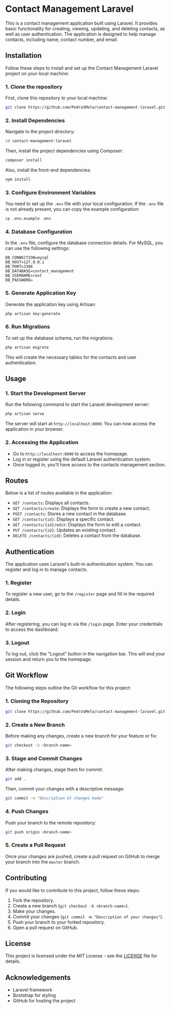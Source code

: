
# Contact Management Laravel

This is a contact management application built using Laravel. It provides basic functionality for creating, viewing, updating, and deleting contacts, as well as user authentication. The application is designed to help manage contacts, including name, contact number, and email.

## Installation

Follow these steps to install and set up the Contact Management Laravel project on your local machine:

### 1. Clone the repository

First, clone this repository to your local machine:

```bash
git clone https://github.com/PedroSMelo/contact-management-laravel.git
```

### 2. Install Dependencies

Navigate to the project directory:

```bash
cd contact-management-laravel
```

Then, install the project dependencies using Composer:

```bash
composer install
```

Also, install the front-end dependencies:

```bash
npm install
```

### 3. Configure Environment Variables

You need to set up the `.env` file with your local configuration. If the `.env` file is not already present, you can copy the example configuration:

```bash
cp .env.example .env
```

### 4. Database Configuration

In the `.env` file, configure the database connection details. For MySQL, you can use the following settings:

```env
DB_CONNECTION=mysql
DB_HOST=127.0.0.1
DB_PORT=3306
DB_DATABASE=contact_management
DB_USERNAME=root
DB_PASSWORD=
```

### 5. Generate Application Key

Generate the application key using Artisan:

```bash
php artisan key:generate
```

### 6. Run Migrations

To set up the database schema, run the migrations:

```bash
php artisan migrate
```

This will create the necessary tables for the contacts and user authentication.

## Usage

### 1. Start the Development Server

Run the following command to start the Laravel development server:

```bash
php artisan serve
```

The server will start at `http://localhost:8000`. You can now access the application in your browser.

### 2. Accessing the Application

- Go to `http://localhost:8000` to access the homepage.
- Log in or register using the default Laravel authentication system.
- Once logged in, you'll have access to the contacts management section.

## Routes

Below is a list of routes available in the application:

- `GET /contacts`: Displays all contacts.
- `GET /contacts/create`: Displays the form to create a new contact.
- `POST /contacts`: Stores a new contact in the database.
- `GET /contacts/{id}`: Displays a specific contact.
- `GET /contacts/{id}/edit`: Displays the form to edit a contact.
- `PUT /contacts/{id}`: Updates an existing contact.
- `DELETE /contacts/{id}`: Deletes a contact from the database.

## Authentication

The application uses Laravel's built-in authentication system. You can register and log in to manage contacts.

### 1. Register

To register a new user, go to the `/register` page and fill in the required details.

### 2. Login

After registering, you can log in via the `/login` page. Enter your credentials to access the dashboard.

### 3. Logout

To log out, click the "Logout" button in the navigation bar. This will end your session and return you to the homepage.

## Git Workflow

The following steps outline the Git workflow for this project:

### 1. Cloning the Repository

```bash
git clone https://github.com/PedroSMelo/contact-management-laravel.git
```

### 2. Create a New Branch

Before making any changes, create a new branch for your feature or fix:

```bash
git checkout -b <branch-name>
```

### 3. Stage and Commit Changes

After making changes, stage them for commit:

```bash
git add .
```

Then, commit your changes with a descriptive message:

```bash
git commit -m "Description of changes made"
```

### 4. Push Changes

Push your branch to the remote repository:

```bash
git push origin <branch-name>
```

### 5. Create a Pull Request

Once your changes are pushed, create a pull request on GitHub to merge your branch into the `master` branch.

## Contributing

If you would like to contribute to this project, follow these steps:

1. Fork the repository.
2. Create a new branch (`git checkout -b <branch-name>`).
3. Make your changes.
4. Commit your changes (`git commit -m "Description of your changes"`).
5. Push your branch to your forked repository.
6. Open a pull request on GitHub.

## License

This project is licensed under the MIT License - see the [LICENSE](LICENSE) file for details.

## Acknowledgements

- Laravel framework
- Bootstrap for styling
- GitHub for hosting the project
